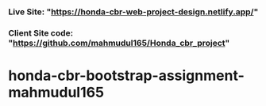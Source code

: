 ### Live Site: "https://honda-cbr-web-project-design.netlify.app/"
### Client Site code: "https://github.com/mahmudul165/Honda_cbr_project"
# honda-cbr-bootstrap-assignment-mahmudul165
